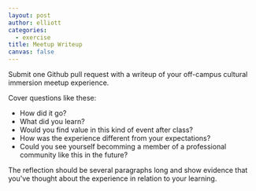 ```yaml
---
layout: post
author: elliott
categories:
  - exercise
title: Meetup Writeup
canvas: false
---
```


Submit one Github pull request with a writeup of your off-campus cultural immersion meetup experience.

Cover questions like these:
* How did it go?
* What did you learn?
* Would you find value in this kind of event after class?
* How was the experience different from your expectations?
* Could you see yourself becomming a member of a professional community like this in the future?

The reflection should be several paragraphs long and show evidence that you've thought about the experience in relation to your learning.
